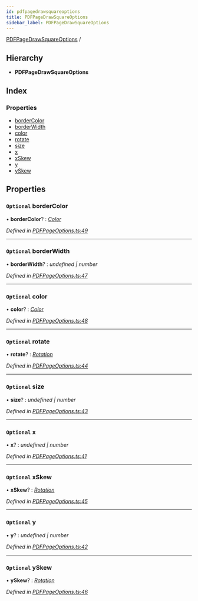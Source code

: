 ```yaml
---
id: pdfpagedrawsquareoptions
title: PDFPageDrawSquareOptions
sidebar_label: PDFPageDrawSquareOptions
---
```


[PDFPageDrawSquareOptions](pdfpagedrawsquareoptions.md) /

## Hierarchy

* **PDFPageDrawSquareOptions**

## Index

### Properties

* [borderColor](pdfpagedrawsquareoptions.md#optional-bordercolor)
* [borderWidth](pdfpagedrawsquareoptions.md#optional-borderwidth)
* [color](pdfpagedrawsquareoptions.md#optional-color)
* [rotate](pdfpagedrawsquareoptions.md#optional-rotate)
* [size](pdfpagedrawsquareoptions.md#optional-size)
* [x](pdfpagedrawsquareoptions.md#optional-x)
* [xSkew](pdfpagedrawsquareoptions.md#optional-xskew)
* [y](pdfpagedrawsquareoptions.md#optional-y)
* [ySkew](pdfpagedrawsquareoptions.md#optional-yskew)

## Properties

### `Optional` borderColor

• **borderColor**? : *[Color](../index.md#color)*

*Defined in [PDFPageOptions.ts:49](https://github.com/Hopding/pdf-lib/blob/f878b0e/src/api/PDFPageOptions.ts#L49)*

___

### `Optional` borderWidth

• **borderWidth**? : *undefined | number*

*Defined in [PDFPageOptions.ts:47](https://github.com/Hopding/pdf-lib/blob/f878b0e/src/api/PDFPageOptions.ts#L47)*

___

### `Optional` color

• **color**? : *[Color](../index.md#color)*

*Defined in [PDFPageOptions.ts:48](https://github.com/Hopding/pdf-lib/blob/f878b0e/src/api/PDFPageOptions.ts#L48)*

___

### `Optional` rotate

• **rotate**? : *[Rotation](../index.md#rotation)*

*Defined in [PDFPageOptions.ts:44](https://github.com/Hopding/pdf-lib/blob/f878b0e/src/api/PDFPageOptions.ts#L44)*

___

### `Optional` size

• **size**? : *undefined | number*

*Defined in [PDFPageOptions.ts:43](https://github.com/Hopding/pdf-lib/blob/f878b0e/src/api/PDFPageOptions.ts#L43)*

___

### `Optional` x

• **x**? : *undefined | number*

*Defined in [PDFPageOptions.ts:41](https://github.com/Hopding/pdf-lib/blob/f878b0e/src/api/PDFPageOptions.ts#L41)*

___

### `Optional` xSkew

• **xSkew**? : *[Rotation](../index.md#rotation)*

*Defined in [PDFPageOptions.ts:45](https://github.com/Hopding/pdf-lib/blob/f878b0e/src/api/PDFPageOptions.ts#L45)*

___

### `Optional` y

• **y**? : *undefined | number*

*Defined in [PDFPageOptions.ts:42](https://github.com/Hopding/pdf-lib/blob/f878b0e/src/api/PDFPageOptions.ts#L42)*

___

### `Optional` ySkew

• **ySkew**? : *[Rotation](../index.md#rotation)*

*Defined in [PDFPageOptions.ts:46](https://github.com/Hopding/pdf-lib/blob/f878b0e/src/api/PDFPageOptions.ts#L46)*